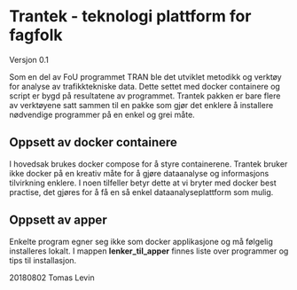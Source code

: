 # Trantek - teknologi plattform for fagfolk

Versjon 0.1

Som en del av FoU programmet TRAN ble det utviklet metodikk og verktøy for analyse av trafikktekniske data. Dette settet med docker containere og script er bygd på resultatene av programmet. Trantek pakken er bare flere av verktøyene satt sammen til en pakke som gjør det enklere å installere nødvendige programmer på en enkel og grei måte. 

## Oppsett av docker containere
I hovedsak brukes docker compose for å styre containerene. Trantek bruker ikke docker på en kreativ måte for å gjøre dataanalyse og informasjons tilvirkning enklere. I noen tilfeller betyr dette at vi bryter med docker best practise, det gjøres for å få en så enkel dataanalyseplattform som mulig.

## Oppsett av apper
Enkelte program egner seg ikke som docker applikasjone og må følgelig installeres lokalt. I mappen **lenker_til_apper** finnes liste over programmer og tips til installasjon.




20180802 Tomas Levin